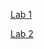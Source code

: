 [Lab 1](https://branzanger.github.io/CSE15L-LabReports/Lab1.html)

[Lab 2](https://branzanger.github.io/CSE15L-LabReports/Lab2.html)
